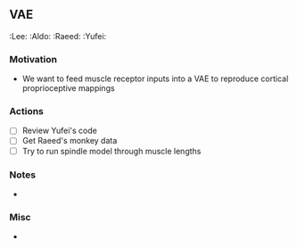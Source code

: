 ## VAE 
:Lee: :Aldo: :Raeed: :Yufei:  

### Motivation
- We want to feed muscle receptor inputs into a VAE to reproduce cortical proprioceptive mappings
### Actions
- [ ] Review Yufei's code
- [ ] Get Raeed's monkey data 
- [ ] Try to run spindle model through muscle lengths

### Notes
- 

### Misc
- 

